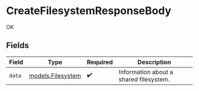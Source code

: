 # CreateFilesystemResponseBody

OK


## Fields

| Field                                        | Type                                         | Required                                     | Description                                  |
| -------------------------------------------- | -------------------------------------------- | -------------------------------------------- | -------------------------------------------- |
| `data`                                       | [models.Filesystem](../models/filesystem.md) | :heavy_check_mark:                           | Information about a shared filesystem.       |